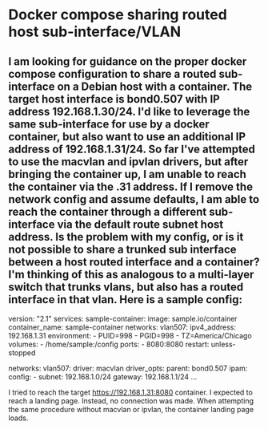 
# Docker compose sharing routed host sub-interface/VLAN

I am looking for guidance on the proper docker compose configuration to share a routed sub-interface on a Debian host with a container.
The target host interface is bond0.507 with IP address 192.168.1.30/24. I'd like to leverage the same sub-interface for use by a docker container, but also want to use an additional IP address of 192.168.1.31/24.
So far I've attempted to use the macvlan and ipvlan drivers, but after bringing the container up, I am unable to reach the container via the .31 address.
If I remove the network config and assume defaults, I am able to reach the container through a different sub-interface via the default route subnet host address.
Is the problem with my config, or is it not possible to share a trunked sub interface between a host routed interface and a container? I'm thinking of this as analogous to a multi-layer switch that trunks vlans, but also has a routed interface in that vlan.
Here is a sample config:
---
version: "2.1"
services:
  sample-container:
    image: sample.io/container
    container_name: sample-container
    networks:
      vlan507:
        ipv4_address: 192.168.1.31
    environment:
      - PUID=998
      - PGID=998
      - TZ=America/Chicago
    volumes:
      - /home/sample:/config
    ports:
      - 8080:8080
    restart: unless-stopped

networks:
  vlan507:
    driver: macvlan
    driver_opts:
      parent: bond0.507
    ipam:
      config:
        - subnet: 192.168.1.0/24
          gateway: 192.168.1.1/24
...


I tried to reach the target https://192.168.1.31:8080 container. I expected to reach a landing page. Instead, no connection was made.
When attempting the same procedure without macvlan or ipvlan, the container landing page loads.

        